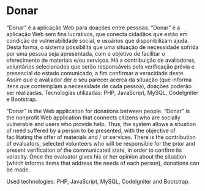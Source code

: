 # Donar
“Donar” é a aplicação Web para doações entre pessoas.
“Donar” é a aplicação Web sem fins lucrativos, que conecta cidadãos que estão em condição de vulnerabilidade social, e usuários que disponibilizam ajuda. Desta forma, o sistema possibilita que uma situação de necessidade sofrida por uma pessoa seja apresentada, com o objetivo de facilitar o oferecimento de materiais e/ou serviços. Há a contribuição de avaliadores, voluntários selecionados que serão responsáveis pela verificação prévia e presencial do estado comunicado, a fim confirmar a veracidade deste. Assim que o avaliador der o seu parecer acerca da situação (que informa itens que contemplam a necessidade de cada pessoa), doações poderão ser realizadas.
Tecnologias utilizadas: PHP, JavaScript, MySQL, CodeIgniter e Bootstrap.


“Donar” is the Web application for donations between people.
“Donar” is the nonprofit Web application that connects citizens who are socially vulnerable and users who provide help. Thus, the system allows a situation of need suffered by a person to be presented, with the objective of facilitating the offer of materials and / or services. There is the contribution of evaluators, selected volunteers who will be responsible for the prior and present verification of the communicated state, in order to confirm its veracity. Once the evaluator gives his or her opinion about the situation (which informs items that address the needs of each person), donations can be made.

Used technologies: PHP, JavaScript, MySQL, CodeIgniter and Bootstrap.
